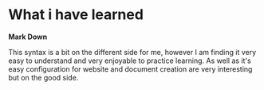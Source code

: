 # What i have learned

**Mark Down**

This syntax is a bit on the different side for me, however I am finding it very easy to understand and very enjoyable to practice learning. As well as it's easy configuration for website and document creation are very interesting but on the good side.